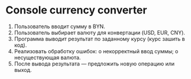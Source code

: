 # Console currency converter
1.	Пользователь вводит сумму в BYN.
2.	Пользователь выбирает валюту для конвертации (USD, EUR, CNY).
3.	Программа выводит результат по заданному курсу (курс зашить в код).
4.	Реализовать обработку ошибок:
o	некорректный ввод суммы;
o	несуществующая валюта.
5.	После вывода результата — предложить новую операцию или выход.
